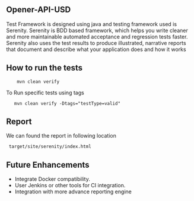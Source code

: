 ## Opener-API-USD
 Test Framework is designed using java and testing framework used is Serenity.
 Serenity is BDD based framework, which helps you write cleaner and more maintainable 
 automated acceptance and regression tests faster. Serenity also uses the test results to 
 produce illustrated, narrative reports that document and describe what your application 
 does and how it works

## How to run the tests
```
    mvn clean verify
```

To Run specific tests using tags

```
   mvn clean verify -Dtags="testType=valid"
```

## Report

We can found the report in following location

```
 target/site/serenity/index.html

```
    
## Future Enhancements

- Integrate Docker compatibility.
- User Jenkins or other tools for CI integration.
- Integration with more advance reporting engine



